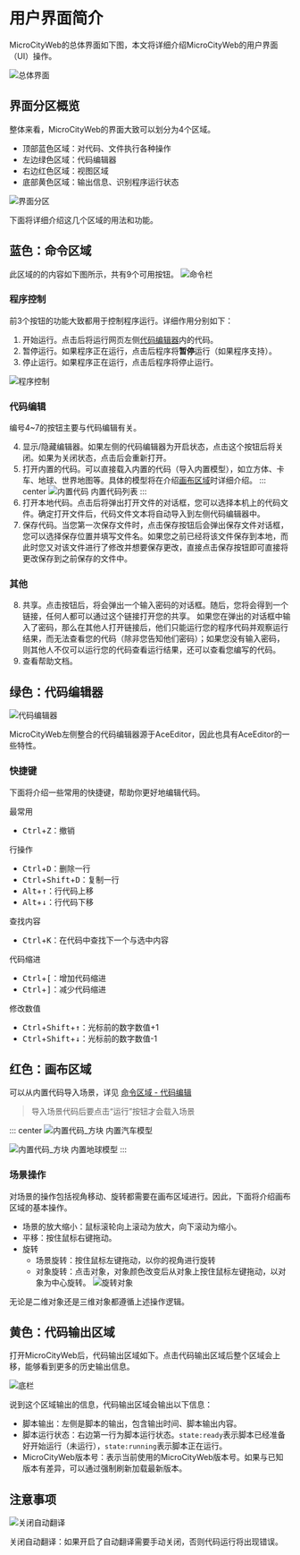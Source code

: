 # 用户界面简介
MicroCityWeb的总体界面如下图，本文将详细介绍MicroCityWeb的用户界面（UI）操作。

![总体界面](./images/MicroCityWeb/WebUIOverview.png)

## 界面分区概览
整体来看，MicroCityWeb的界面大致可以划分为4个区域。
* 顶部蓝色区域：对代码、文件执行各种操作
* 左边绿色区域：代码编辑器
* 右边红色区域：视图区域
* 底部黄色区域：输出信息、识别程序运行状态

![界面分区](./images/MicroCityWeb/WebUIParts.png)

下面将详细介绍这几个区域的用法和功能。

## 蓝色：命令区域
此区域的的内容如下图所示，共有9个可用按钮。
![命令栏](./images/MicroCityWeb/CommandBar.png)

### 程序控制
前3个按钮的功能大致都用于控制程序运行。详细作用分别如下：

1. 开始运行。点击后将运行网页左侧[代码编辑器](#绿色代码编辑器)内的代码。
2. 暂停运行。如果程序正在运行，点击后程序将**暂停**运行（如果程序支持）。
3. 停止运行。如果程序正在运行，点击后程序将停止运行。

![程序控制](./images/MicroCityWeb/RunCode.gif)

### 代码编辑
编号4~7的按钮主要与代码编辑有关。

4. 显示/隐藏编辑器。如果左侧的代码编辑器为开启状态，点击这个按钮后将关闭。如果为关闭状态，点击后会重新打开。
5. 打开内置的代码。可以直接载入内置的代码（导入内置模型），如立方体、卡车、地球、世界地图等。具体的模型将在介绍[画布区域](#红色画布区域)时详细介绍。
::: center
![内置代码](./images/MicroCityWeb/Presets.png)
内置代码列表
:::
6. 打开本地代码。点击后将弹出打开文件的对话框，您可以选择本机上的代码文件。确定打开文件后，代码文件文本将自动导入到左侧代码编辑器中。
7. 保存代码。当您第一次保存文件时，点击保存按钮后会弹出保存文件对话框，您可以选择保存位置并填写文件名。如果您之前已经将该文件保存到本地，而此时您又对该文件进行了修改并想要保存更改，直接点击保存按钮即可直接将更改保存到之前保存的文件中。

### 其他
8. 共享。点击按钮后，将会弹出一个输入密码的对话框。随后，您将会得到一个链接，任何人都可以通过这个链接打开您的共享。
如果您在弹出的对话框中输入了密码，那么在其他人打开链接后，他们只能运行您的程序代码并观察运行结果，而无法查看您的代码（除非您告知他们密码）；如果您没有输入密码，则其他人不仅可以运行您的代码查看运行结果，还可以查看您编写的代码。
9. 查看帮助文档。

## 绿色：代码编辑器
![代码编辑器](./images/MicroCityWeb/AceEditor.png)

MicroCityWeb左侧整合的代码编辑器源于AceEditor，因此也具有AceEditor的一些特性。

### 快捷键
下面将介绍一些常用的快捷键，帮助你更好地编辑代码。

最常用
* <kbd>Ctrl</kbd>+<kbd>Z</kbd>：撤销

行操作
* <kbd>Ctrl</kbd>+<kbd>D</kbd>：删除一行
* <kbd>Ctrl</kbd>+<kbd>Shift</kbd>+<kbd>D</kbd>：复制一行
* <kbd>Alt</kbd>+<kbd>↑</kbd>：行代码上移
* <kbd>Alt</kbd>+<kbd>↓</kbd>：行代码下移

查找内容
* <kbd>Ctrl</kbd>+<kbd>K</kbd>：在代码中查找下一个与选中内容

代码缩进
* <kbd>Ctrl</kbd>+<kbd>[</kbd>：增加代码缩进
* <kbd>Ctrl</kbd>+<kbd>]</kbd>：减少代码缩进

修改数值
* <kbd>Ctrl</kbd>+<kbd>Shift</kbd>+<kbd>↑</kbd>：光标前的数字数值+1
* <kbd>Ctrl</kbd>+<kbd>Shift</kbd>+<kbd>↓</kbd>：光标前的数字数值-1


## 红色：画布区域
可以从内置代码导入场景，详见 [命令区域 - 代码编辑](#代码编辑)
> 导入场景代码后要点击“运行”按钮才会载入场景

::: center
![内置代码_方块](./images/MicroCityWeb/Preset_Truck.png)
内置汽车模型

![内置代码_方块](./images/MicroCityWeb/Preset_Earth.png)
内置地球模型
:::

### 场景操作
对场景的操作包括视角移动、旋转都需要在画布区域进行。因此，下面将介绍画布区域的基本操作。
* 场景的放大缩小：鼠标滚轮向上滚动为放大，向下滚动为缩小。
* 平移：按住鼠标右键拖动。
* 旋转
  * 场景旋转：按住鼠标左键拖动，以你的视角进行旋转
  * 对象旋转：点击对象，对象颜色改变后从对象上按住鼠标左键拖动，以对象为中心旋转。
  ![旋转对象](./images/MicroCityWeb/ObjectRotate.gif)

无论是二维对象还是三维对象都遵循上述操作逻辑。

## 黄色：代码输出区域
打开MicroCityWeb后，代码输出区域如下。点击代码输出区域后整个区域会上移，能够看到更多的历史输出信息。

![底栏](./images/MicroCityWeb/BottomBar.gif)

说到这个区域输出的信息，代码输出区域会输出以下信息：
* 脚本输出：左侧是脚本的输出，包含输出时间、脚本输出内容。
* 脚本运行状态：右边第一行为脚本运行状态。`state:ready`表示脚本已经准备好开始运行（未运行），`state:running`表示脚本正在运行。
* MicroCityWeb版本号：表示当前使用的MicroCityWeb版本号。如果与已知版本有差异，可以通过强制刷新加载最新版本。

## 注意事项
![关闭自动翻译](./images/MicroCityWeb/AutoTranslate.png)

关闭自动翻译：如果开启了自动翻译需要手动关闭，否则代码运行将出现错误。